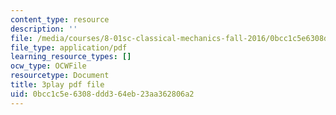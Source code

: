 ```yaml
---
content_type: resource
description: ''
file: /media/courses/8-01sc-classical-mechanics-fall-2016/0bcc1c5e6308ddd364eb23aa362806a2_Jf2PgGInUEk.pdf
file_type: application/pdf
learning_resource_types: []
ocw_type: OCWFile
resourcetype: Document
title: 3play pdf file
uid: 0bcc1c5e-6308-ddd3-64eb-23aa362806a2
---
```

